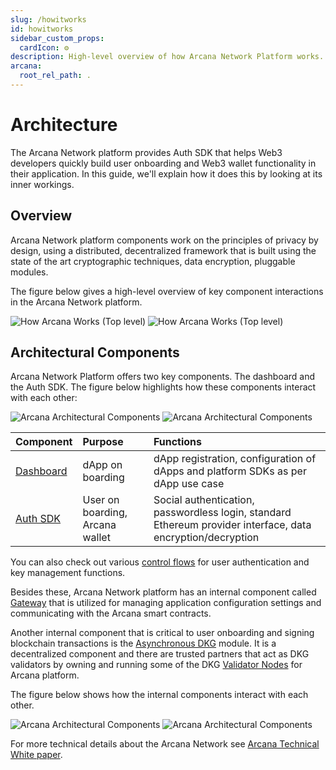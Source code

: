 ```yaml
---
slug: /howitworks
id: howitworks
sidebar_custom_props:
  cardIcon: ⚙️
description: High-level overview of how Arcana Network Platform works.
arcana:
  root_rel_path: .
---
```


# Architecture

[Arcana Technical White Paper Ref]: https://www.notion.so/Arcana-Technical-Docs-a1d7fd0d2970452586c693e4fee14d08

The Arcana Network platform provides Auth SDK that helps Web3 developers quickly build user onboarding and Web3 wallet functionality in their application. In this guide, we'll explain how it does this by looking at its inner workings.

## Overview

Arcana Network platform components work on the principles of privacy by design, using a distributed, decentralized framework that is built using the state of the art cryptographic techniques, data encryption, pluggable modules. 

The figure below gives a high-level overview of key component interactions in the Arcana Network platform.

![How Arcana Works (Top level)](/img/how-an-works-top-light.svg#only-light)
![How Arcana Works (Top level)](/img/how-an-works-top-dark.svg#only-dark)

## Architectural Components

Arcana Network Platform offers two key components. The dashboard and the Auth SDK. The figure below highlights how these components interact with each other:

![Arcana Architectural Components](/img/an-arch-components-light.svg#only-light)
![Arcana Architectural Components](/img/an-arch-components-dark.svg#only-dark)

| Component   | Purpose           | Functions                                  |
| :---        | :---              | :---                                       |
| [Dashboard]({{page.meta.arcana.root_rel_path}}/concepts/dashboard.md)   | dApp on boarding  | dApp registration, configuration of dApps and platform SDKs as per dApp use case    |
| [Auth SDK]({{page.meta.arcana.root_rel_path}}/concepts/authsdk.md)      | User on boarding, Arcana wallet  | Social authentication, passwordless login, standard Ethereum provider interface, data encryption/decryption |

You can also check out various [control flows]({{page.meta.arcana.root_rel_path}}/user_flows/index.md) for user authentication and key management functions.

Besides these, Arcana Network platform has an internal component called [Gateway]({{page.meta.arcana.root_rel_path}}/concepts/gateway_nodes.md) that is utilized for managing application configuration settings and communicating with the Arcana smart contracts.

Another internal component that is critical to user onboarding and signing blockchain transactions is the  [Asynchronous DKG]({{page.meta.arcana.root_rel_path}}/concepts/dkg/index.md) module. It is a decentralized component and there are trusted partners that act as DKG validators by owning and running some of the DKG [Validator Nodes]({{page.meta.arcana.root_rel_path}}/concepts/validator_nodes.md) for Arcana platform.

The figure below shows how the internal components interact with each other.

![Arcana Architectural Components](/img/an-component-interactions-light.svg#only-light)
![Arcana Architectural Components](/img/an-component-interactions-dark.svg#only-dark)

For more technical details about the Arcana Network see [Arcana Technical White paper][Arcana Technical White Paper Ref].
